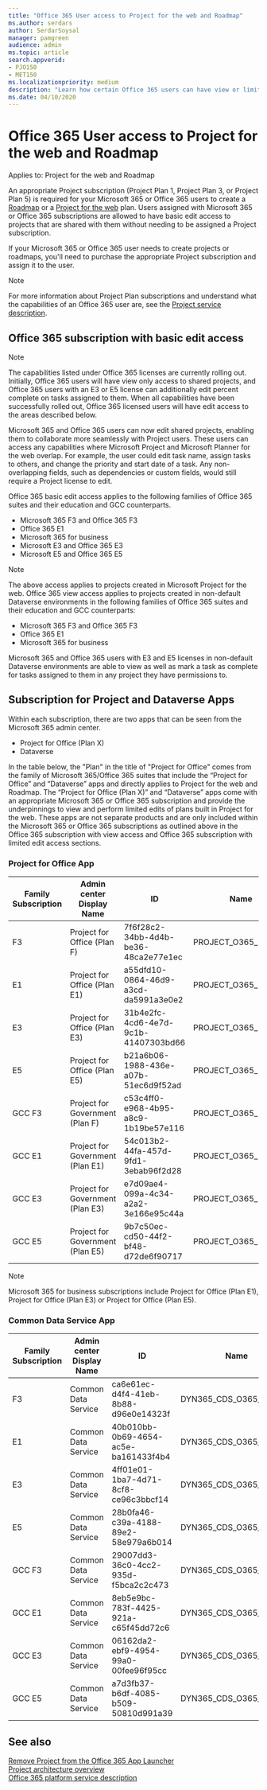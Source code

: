 ```yaml
---
title: "Office 365 User access to Project for the web and Roadmap"
ms.author: serdars
author: SerdarSoysal
manager: pamgreen
audience: admin
ms.topic: article
search.appverid: 
- PJO150
- MET150
ms.localizationpriority: medium
description: "Learn how certain Office 365 users can have view or limited edit access to Project for the web and Roadmap"
ms.date: 04/10/2020
---
```


# Office 365 User access to Project for the web and Roadmap

Applies to: Project for the web and Roadmap

An appropriate Project subscription (Project Plan 1, Project Plan 3, or Project Plan 5) is required for your Microsoft 365 or Office 365 users to create a  [Roadmap](https://support.office.com/article/Video-Welcome-to-Roadmap-57764149-51b8-468f-a50d-9ea6a4fd835a) or a [Project for the web](https://go.microsoft.com/fwlink/?linkid=2108301) plan. Users assigned with Microsoft 365 or Office 365 subscriptions are allowed to have basic edit access to projects that are shared with them without needing to be assigned a Project subscription.

If your Microsoft 365 or Office 365 user needs to create projects or roadmaps, you'll need to purchase the appropriate Project subscription and assign it to the user.

> [!Note] 
> For more information about Project Plan subscriptions and understand what the capabilities of an Office 365 user are, see the [Project service description](/office365/servicedescriptions/project-online-service-description/project-online-service-description).

## Office 365 subscription with basic edit access

> [!Note] 
> The capabilities listed under Office 365 licenses are currently rolling out. Initially, Office 365 users will have view only access to shared projects, and Office 365 users with an E3 or E5 license can additionally edit percent complete on tasks assigned to them. When all capabilities have been successfully rolled out, Office 365 licensed users will have edit access to the areas described below.

Microsoft 365 and Office 365 users can now edit shared projects, enabling them to collaborate more seamlessly with Project users. These users can access any capabilities where Microsoft Project and Microsoft Planner for the web overlap. For example, the user could edit task name, assign tasks to others, and change the priority and start date of a task. Any non-overlapping fields, such as dependencies or custom fields, would still require a Project license to edit. 

Office 365 basic edit access applies to the following families of Office 365 suites and their education and GCC counterparts.

- Microsoft 365 F3 and Office 365 F3  
- Office 365 E1 
- Microsoft 365 for business 
- Microsoft E3 and Office 365 E3
- Microsoft E5 and Office 365 E5

> [!Note]
> The above access applies to projects created in Microsoft Project for the web. Office 365 view access applies to projects created in non-default Dataverse environments in the following families of Office 365 suites and their education and GCC counterparts: 
> - Microsoft 365 F3 and Office 365 F3  
> - Office 365 E1 
> - Microsoft 365 for business
> <p>Microsoft 365 and Office 365 users with E3 and E5 licenses in non-default Dataverse environments are able to view as well as mark a task as complete for tasks assigned to them in any project they have permissions to.

## Subscription for Project and Dataverse Apps  

Within each subscription, there are two apps that can be seen from the Microsoft 365 admin center.

- Project for Office (Plan X)
- Dataverse

In the table below, the "Plan" in the title of "Project for Office" comes from the family of Microsoft 365/Office 365 suites that include the “Project for Office” and “Dataverse” apps and directly applies to Project for the web and Roadmap. The “Project for Office (Plan X)” and “Dataverse” apps come with an appropriate Microsoft 365 or Office 365 subscription and provide the underpinnings to view and perform limited edits of plans built in Project for the web. These apps are not separate products and are only included within the Microsoft 365 or Office 365 subscriptions as outlined above in the Office 365 subscription with view access and Office 365 subscription with limited edit access sections.


### Project for Office App

| Family Subscription | Admin center Display Name | ID | Name |
| --- | --- | --- | --- |
| F3 | Project for Office (Plan F) | 7f6f28c2-34bb-4d4b-be36-48ca2e77e1ec | PROJECT\_O365\_F3 |
| E1 | Project for Office (Plan E1) | a55dfd10-0864-46d9-a3cd-da5991a3e0e2 | PROJECT\_O365\_P1 |
| E3 | Project for Office (Plan E3) | 31b4e2fc-4cd6-4e7d-9c1b-41407303bd66 | PROJECT\_O365\_P2 |
| E5 | Project for Office (Plan E5) | b21a6b06-1988-436e-a07b-51ec6d9f52ad | PROJECT\_O365\_P3 |
| GCC F3 | Project for Government (Plan F) | c53c4ff0-e968-4b95-a8c9-1b19be57e116 | PROJECT\_O365\_F3\_GOV |
| GCC E1 | Project for Government (Plan E1) | 54c013b2-44fa-457d-9fd1-3ebab96f2d28 | PROJECT\_O365\_P1\_GOV |
| GCC E3 | Project for Government (Plan E3) | e7d09ae4-099a-4c34-a2a2-3e166e95c44a | PROJECT\_O365\_P2\_GOV |
| GCC E5 | Project for Government (Plan E5) | 9b7c50ec-cd50-44f2-bf48-d72de6f90717 | PROJECT\_O365\_P3\_GOV |

> [!NOTE]
> Microsoft 365 for business subscriptions include Project for Office (Plan E1), Project for Office (Plan E3) or Project for Office (Plan E5).

### Common Data Service App

| Family Subscription | Admin center Display Name | ID | Name |
| --- | --- | --- | --- |
| F3 | Common Data Service | ca6e61ec-d4f4-41eb-8b88-d96e0e14323f | DYN365\_CDS\_O365\_F1 |
| E1 | Common Data Service | 40b010bb-0b69-4654-ac5e-ba161433f4b4 | DYN365\_CDS\_O365\_P1 |
| E3 | Common Data Service | 4ff01e01-1ba7-4d71-8cf8-ce96c3bbcf14 | DYN365\_CDS\_O365\_P2 |
| E5 | Common Data Service | 28b0fa46-c39a-4188-89e2-58e979a6b014 | DYN365\_CDS\_O365\_P3 |
| GCC F3 | Common Data Service | 29007dd3-36c0-4cc2-935d-f5bca2c2c473 | DYN365\_CDS\_O365\_F1\_GCC |
| GCC E1 | Common Data Service | 8eb5e9bc-783f-4425-921a-c65f45dd72c6 | DYN365\_CDS\_O365\_P1\_GCC |
| GCC E3 | Common Data Service | 06162da2-ebf9-4954-99a0-00fee96f95cc | DYN365\_CDS\_O365\_P2\_GCC |
| GCC E5 | Common Data Service | a7d3fb37-b6df-4085-b509-50810d991a39 | DYN365\_CDS\_O365\_P3\_GCC |

## See also

[Remove Project from the Office 365 App Launcher](remove-project-from-the-office-365-app-launcher.md)  
[Project architecture overview](project-architecture-overview.md)</br>
[Office 365 platform service description](/office365/servicedescriptions/office-365-platform-service-description/office-365-platform-service-description)
